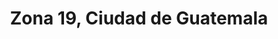 ---
title: Zona 19, Ciudad de Guatemala
url: /zona-19-ciudad-de-guatemala/
latitude: 14.661
longitude: -90.573
---